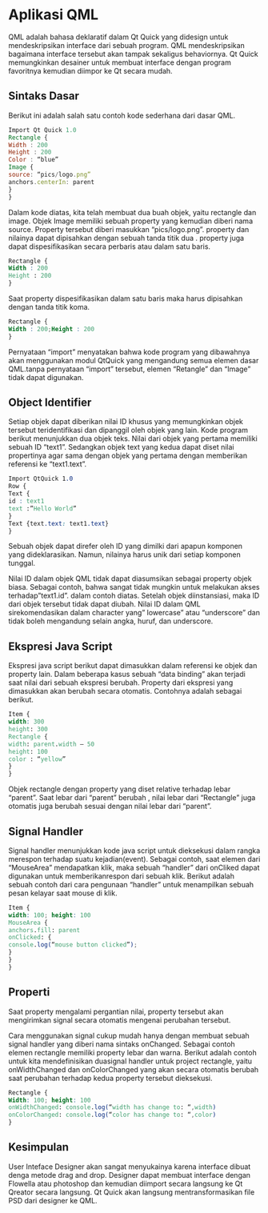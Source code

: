 Aplikasi QML
===========

QML adalah bahasa deklaratif dalam Qt Quick yang didesign untuk mendeskripsikan interface dari sebuah program. QML mendeskripsikan bagaimana interface tersebut akan tampak sekaligus behaviornya. Qt Quick memungkinkan desainer untuk membuat interface dengan program favoritnya kemudian diimpor ke Qt secara mudah.

Sintaks Dasar
-----------------

Berikut ini adalah salah satu contoh kode sederhana dari dasar QML.

```qml
Import Qt Quick 1.0
Rectangle {
Width : 200
Height : 200
Color : “blue”
Image {
source: “pics/logo.png”
anchors.centerIn: parent
}
}
```
Dalam kode diatas, kita telah membuat dua buah objek, yaitu rectangle dan image. Objek Image memiliki sebuah property yang kemudian diberi nama source. Property tersebut diberi masukkan “pics/logo.png”. property dan nilainya dapat dipisahkan dengan sebuah tanda titik dua . property juga dapat dispesifikasikan secara perbaris atau dalam satu baris.

```css
Rectangle {
Width : 200
Height : 200
}
```

Saat property dispesifikasikan dalam satu baris maka harus dipisahkan dengan tanda titik koma.

```css
Rectangle {
Width : 200;Height : 200
}
```

Pernyataan “import” menyatakan bahwa kode program yang dibawahnya akan menggunakan modul QtQuick yang mengandung semua elemen dasar QML.tanpa pernyataan “import” tersebut, elemen “Retangle” dan “Image” tidak dapat digunakan.

Object Identifier
-------------------

Setiap objek dapat diberikan nilai ID khusus yang memungkinkan objek tersebut teridentifikasi dan dipanggil oleh objek yang lain. Kode program berikut menunjukkan dua objek teks. Nilai dari objek yang pertama memiliki sebuah ID “text1”. Sedangkan objek text yang kedua dapat diset nilai propertinya agar sama dengan objek yang pertama dengan memberikan referensi ke “text1.text”.

```css
Import QtQuick 1.0
Row {
Text {
id : text1
text :”Hello World”
}
Text {text.text: text1.text}
}
```

Sebuah objek dapat direfer oleh ID yang dimilki dari apapun komponen yang dideklarasikan. Namun, nilainya harus unik dari setiap komponen tunggal.

Nilai ID dalam objek QML tidak dapat diasumsikan sebagai property objek biasa. Sebagai contoh, bahwa sangat tidak mungkin untuk melakukan akses terhadap”text1.id”. dalam contoh diatas. Setelah objek diinstansiasi, maka ID dari objek tersebut tidak dapat diubah. Nilai ID dalam QML sirekomendasikan dalam character yang” lowercase” atau “underscore” dan tidak boleh mengandung selain angka, huruf, dan underscore.

Ekspresi Java Script
--------------------

Ekspresi java script berikut dapat dimasukkan dalam referensi ke objek dan property lain. Dalam beberapa kasus sebuah “data binding” akan terjadi saat nilai dari sebuah ekspresi berubah. Property dari ekspresi yang dimasukkan akan berubah secara otomatis. Contohnya adalah sebagai berikut.

```css
Item {
width: 300
height: 300
Rectangle {
width: parent.width – 50
height: 100
color : “yellow”
}
}
```

Objek rectangle dengan property yang diset relative terhadap lebar “parent”. Saat lebar dari “parent” berubah , nilai lebar dari “Rectangle” juga otomatis juga berubah sesuai dengan nilai lebar dari “parent”.

Signal Handler
----------------

Signal handler menunjukkan kode java script untuk dieksekusi dalam rangka merespon terhadap suatu kejadian(event). Sebagai contoh, saat elemen dari “MouseArea” mendapatkan klik, maka sebuah “handler” dari onCliked dapat digunakan untuk memberikanrespon dari sebuah klik. Berikut adalah sebuah contoh dari cara pengunaan “handler” untuk menampilkan sebuah pesan kelayar saat mouse di klik.

```css
Item {
width: 100; height: 100
MouseArea {
anchors.fill: parent
onClicked: {
console.log(“mouse button clicked”);
}
}
}
```

Properti
---------

Saat property mengalami pergantian nilai, property tersebut akan mengirimkan signal secara otomatis mengenai perubahan tersebut.

Cara menggunakan signal cukup mudah hanya dengan membuat sebuah signal handler yang diberi nama sintaks onChanged. Sebagai contoh elemen rectangle memiliki property lebar dan warna. Berikut adalah contoh untuk kita mendefinisikan duasignal handler untuk project rectangle, yaitu onWidthChanged dan onColorChanged yang akan secara otomatis berubah saat perubahan terhadap kedua property tersebut dieksekusi.

```css
Rectangle {
Width: 100; height: 100
onWidthChanged: console.log(“width has change to: “,width)
onColorChanged: console.log(“color has change to: “,color)
}
```

Kesimpulan
--------------

User Inteface Designer akan sangat menyukainya karena interface dibuat denga metode drag and drop. Designer dapat membuat interface dengan Flowella atau photoshop dan kemudian diimport secara langsung ke Qt Qreator secara langsung. Qt Quick akan langsung mentransformasikan file PSD dari designer ke QML.
